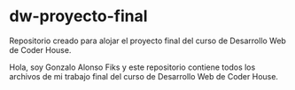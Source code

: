 # dw-proyecto-final
Repositorio creado para alojar el proyecto final del curso de Desarrollo Web de Coder House.

Hola, soy Gonzalo Alonso Fiks y este repositorio contiene todos los archivos de mi trabajo final del curso de Desarrollo Web de Coder House.

